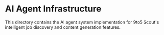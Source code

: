 # AI Agent Infrastructure

This directory contains the AI agent system implementation for 9to5 Scout's intelligent job discovery and content generation features.